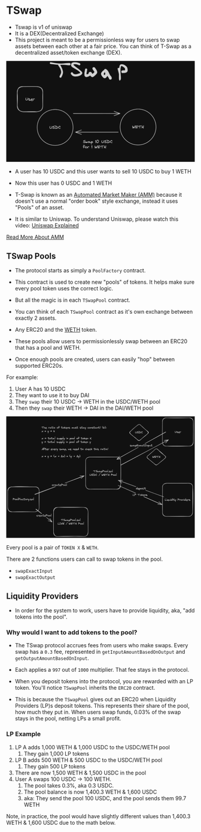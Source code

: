 # TSwap

- Tswap is v1 of uniswap
- It is a DEX(Decentralized Exchange)
- This project is meant to be a permissionless way for users to swap assets between each other at a fair price. You can think of T-Swap as a decentralized asset/token exchange (DEX). 

![t-swap-overview](../images/diagrams/t-swap-overview.png)

- A user has 10 USDC and this user wants to sell 10 USDC to buy 1 WETH
- Now this user has 0 USDC and 1 WETH

- T-Swap is known as an [Automated Market Maker (AMM)](https://chain.link/education-hub/what-is-an-automated-market-maker-amm) because it doesn't use a normal "order book" style exchange, instead it uses "Pools" of an asset. 
- It is similar to Uniswap. To understand Uniswap, please watch this video: [Uniswap Explained](https://www.youtube.com/watch?v=DLu35sIqVTM)

[Read More About AMM](./amm-workflow.md)

## TSwap Pools

- The protocol starts as simply a `PoolFactory` contract. 
- This contract is used to create new "pools" of tokens. It helps make sure every pool token uses the correct logic. 
- But all the magic is in each `TSwapPool` contract. 

- You can think of each `TSwapPool` contract as it's own exchange between exactly 2 assets. 
- Any ERC20 and the [WETH](https://etherscan.io/token/0xc02aaa39b223fe8d0a0e5c4f27ead9083c756cc2) token. 
- These pools allow users to permissionlessly swap between an ERC20 that has a pool and WETH. 
- Once enough pools are created, users can easily "hop" between supported ERC20s. 

For example:
1. User A has 10 USDC
2. They want to use it to buy DAI
3. They `swap` their 10 USDC -> WETH in the USDC/WETH pool
4. Then they `swap` their WETH -> DAI in the DAI/WETH pool


![t-swap-with-factory](../images/diagrams/t-swap-with-factory.png)

Every pool is a pair of `TOKEN X` & `WETH`. 

There are 2 functions users can call to swap tokens in the pool. 
- `swapExactInput`
- `swapExactOutput`

## Liquidity Providers
- In order for the system to work, users have to provide liquidity, aka, "add tokens into the pool". 

### Why would I want to add tokens to the pool? 
- The TSwap protocol accrues fees from users who make swaps. Every swap has a `0.3` fee, represented in `getInputAmountBasedOnOutput` and `getOutputAmountBasedOnInput`. 
- Each applies a `997` out of `1000` multiplier. That fee stays in the protocol. 

- When you deposit tokens into the protocol,  you are rewarded with an LP token. You'll notice `TSwapPool` inherits the `ERC20` contract. 
- This is because the `TSwapPool` gives out an ERC20 when Liquidity Providers (LP)s deposit tokens. This represents their share of the pool, how much they put in. When users swap funds, 0.03% of the swap stays in the pool, netting LPs a small profit. 

### LP Example
1. LP A adds 1,000 WETH & 1,000 USDC to the USDC/WETH pool
   1. They gain 1,000 LP tokens
2. LP B adds 500 WETH & 500 USDC to the USDC/WETH pool 
   1. They gain 500 LP tokens
3. There are now 1,500 WETH & 1,500 USDC in the pool
4. User A swaps 100 USDC -> 100 WETH. 
   1. The pool takes 0.3%, aka 0.3 USDC.
   2. The pool balance is now 1,400.3 WETH & 1,600 USDC
   3. aka: They send the pool 100 USDC, and the pool sends them 99.7 WETH

Note, in practice, the pool would have slightly different values than 1,400.3 WETH & 1,600 USDC due to the math below. 


















